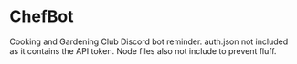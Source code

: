 # ChefBot
Cooking and Gardening Club Discord bot reminder. 
auth.json not included as it contains the API token.
Node files also not include to prevent fluff.
